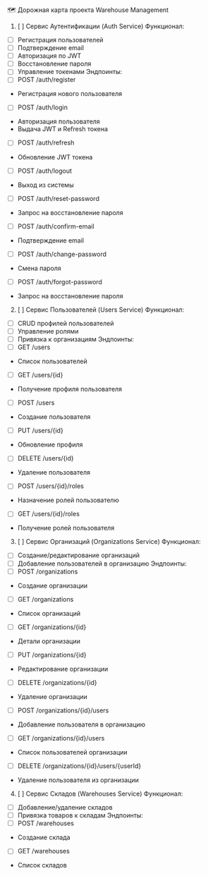 🗺️ Дорожная карта проекта Warehouse Management
1. [ ] Сервис Аутентификации (Auth Service)
Функционал:
- [ ] Регистрация пользователей
- [ ] Подтверждение email
- [ ] Авторизация по JWT
- [ ] Восстановление пароля
- [ ] Управление токенами
Эндпоинты:
- [ ] POST /auth/register
- Регистрация нового пользователя

- [ ] POST /auth/login
- Авторизация пользователя
- Выдача JWT и Refresh токена

- [ ] POST /auth/refresh
- Обновление JWT токена

- [ ] POST /auth/logout
- Выход из системы

- [ ] POST /auth/reset-password
- Запрос на восстановление пароля

- [ ] POST /auth/confirm-email
- Подтверждение email

- [ ] POST /auth/change-password
- Смена пароля

- [ ] POST /auth/forgot-password
- Запрос на восстановление пароля

2. [ ] Сервис Пользователей (Users Service)
Функционал:
- [ ] CRUD профилей пользователей
- [ ] Управление ролями
- [ ] Привязка к организациям
Эндпоинты:
- [ ] GET /users
- Список пользователей

- [ ] GET /users/{id}
- Получение профиля пользователя

- [ ] POST /users
- Создание пользователя

- [ ] PUT /users/{id}
- Обновление профиля

- [ ] DELETE /users/{id}
- Удаление пользователя

- [ ] POST /users/{id}/roles
- Назначение ролей пользователю

- [ ] GET /users/{id}/roles
- Получение ролей пользователя

3. [ ] Сервис Организаций (Organizations Service)
Функционал:
- [ ] Создание/редактирование организаций
- [ ] Добавление пользователей в организацию
Эндпоинты:
- [ ] POST /organizations
- Создание организации

- [ ] GET /organizations
- Список организаций

- [ ] GET /organizations/{id}
- Детали организации

- [ ] PUT /organizations/{id}
- Редактирование организации

- [ ] DELETE /organizations/{id}
- Удаление организации

- [ ] POST /organizations/{id}/users
- Добавление пользователя в организацию

- [ ] GET /organizations/{id}/users
- Список пользователей организации

- [ ] DELETE /organizations/{id}/users/{userId}
- Удаление пользователя из организации

4. [ ] Сервис Складов (Warehouses Service)
Функционал:
- [ ] Добавление/удаление складов
- [ ] Привязка товаров к складам
Эндпоинты:
- [ ] POST /warehouses
- Создание склада

- [ ] GET /warehouses
- Список складов
